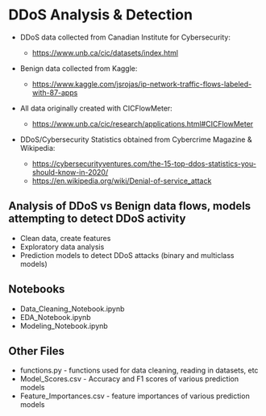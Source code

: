# DDoS Analysis & Detection
- DDoS data collected from Canadian Institute for Cybersecurity:
  - https://www.unb.ca/cic/datasets/index.html

- Benign data collected from Kaggle:
  - https://www.kaggle.com/jsrojas/ip-network-traffic-flows-labeled-with-87-apps

- All data originally created with CICFlowMeter:
  - https://www.unb.ca/cic/research/applications.html#CICFlowMeter

- DDoS/Cybersecurity Statistics obtained from Cybercrime Magazine & Wikipedia:
  - https://cybersecurityventures.com/the-15-top-ddos-statistics-you-should-know-in-2020/
  - https://en.wikipedia.org/wiki/Denial-of-service_attack
  
## Analysis of DDoS vs Benign data flows, models attempting to detect DDoS activity
- Clean data, create features
- Exploratory data analysis
- Prediction models to detect DDoS attacks (binary and multiclass models)
  
## Notebooks
- Data_Cleaning_Notebook.ipynb
- EDA_Notebook.ipynb
- Modeling_Notebook.ipynb

## Other Files
- functions.py - functions used for data cleaning, reading in datasets, etc
- Model_Scores.csv - Accuracy and F1 scores of various prediction models
- Feature_Importances.csv - feature importances of various prediction models
